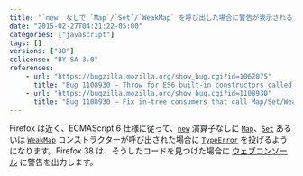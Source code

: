 ```yaml
---
title: "`new` なしで `Map`/`Set`/`WeakMap` を呼び出した場合に警告が表示されるようになりました"
date: "2015-02-27T04:21:22-05:00"
categories: ["javascript"]
tags: []
versions: ["38"]
cclicense: "BY-SA 3.0"
references:
    - url: "https://bugzilla.mozilla.org/show_bug.cgi?id=1062075"
      title: "Bug 1108930 – Throw for ES6 built-in constructors called without `new`"
    - url: "https://bugzilla.mozilla.org/show_bug.cgi?id=1108930"
      title: "Bug 1108930 – Fix in-tree consumers that call Map/Set/WeakMap constructors without \"new\""
---
```

Firefox は近く、ECMAScript 6 仕様に従って、[`new`](https://developer.mozilla.org/docs/Web/JavaScript/Reference/Operators/new) 演算子なしに [`Map`](https://developer.mozilla.org/docs/Web/JavaScript/Reference/Global_Objects/Map)、[`Set`](https://developer.mozilla.org/docs/Web/JavaScript/Reference/Global_Objects/Set) あるいは [`WeakMap`](https://developer.mozilla.org/docs/Web/JavaScript/Reference/Global_Objects/WeakMap) コンストラクターが呼び出された場合に [`TypeError`](https://developer.mozilla.org/docs/Web/JavaScript/Reference/Global_Objects/TypeError) を投げるようになります。Firefox 38 は、そうしたコードを見つけた場合に [ウェブコンソール](https://developer.mozilla.org/docs/Tools/Web_Console) に警告を出力します。
